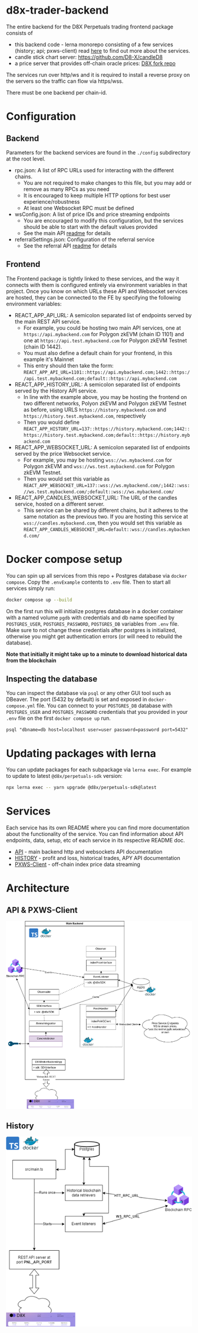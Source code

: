 # d8x-trader-backend

The entire backend for the D8X Perpetuals trading frontend package consists of

- this backend code - lerna monorepo consisting of a few services (history; api;
  pxws-client) read [here](#services) to find out more about the services.
- candle stick chart server: https://github.com/D8-X/candleD8
- a price server that provides off-chain oracle prices: [D8X fork repo](https://github.com/D8-X/pyth-crosschain-d8x/tree/main/price_service/server)

The services run over http/ws and it is required to install a reverse proxy on
the servers so the traffic can flow via https/wss.

There must be one backend per chain-id.

# Configuration

## Backend

Parameters for the backend services are found in the `./config` subdirectory at the root level.

- rpc.json: A list of RPC URLs used for interacting with the different chains.
  - You are not required to make changes to this file, but you may add or remove as many RPCs as you need
  - It is encouraged to keep multiple HTTP options for best user experience/robustness
  - At least one Websocket RPC must be defined
- wsConfig.json: A list of price IDs and price streaming endpoints
  - You are encouraged to modify this configuration, but the services should be able to start with the default values provided
  - See the main API [readme](./packages/api/README.md) for details
- referralSettings.json: Configuration of the referral service
  - See the referral API [readme](./packages/referral/README.md) for details

## Frontend

The Frontend package is tightly linked to these services, and the way it connects with them is configured entirely via environment variables in that project. Once you know on which URLs these API and Websocket services are hosted, they can be connected to the FE by specifying the following environment variables:

- REACT_APP_API_URL: A semicolon separated list of endpoints served by the main REST API service.
  - For example, you could be hosting two main API services, one at `https://api.mybackend.com` for Polygon zkEVM (chain ID 1101) and one at `https://api.test.mybackend.com` for Polygon zkEVM Testnet (chain ID 1442).
  - You must also define a default chain for your frontend, in this example it's Mainnet
  - This entry should then take the form:
    `REACT_APP_API_URL=1101::https://api.mybackend.com;1442::https://api.test.mybackend.com;default::https://api.mybackend.com`
- REACT_APP_HISTORY_URL: A semicolon separated list of endpoints served by the History API service.
  - In line with the example above, you may be hosting the frontend on two different networks, Polyon zkEVM and Polygon zkEVM Testnet as before, using URLS `https://history.mybackend.com` and `https://history.test.mybackend.com`, respectively
  - Then you would define
    `REACT_APP_HISTORY_URL=137::https://history.mybackend.com;1442::https://history.test.mybackend.com;default::https://history.mybackend.com`
- REACT_APP_WEBSOCKET_URL: A semicolon separated list of endpoints served by the price Websocket service.
  - For example, you may be hosting `wss://ws.mybackend.com` for Polygon zkEVM and `wss://ws.test.mybackend.com` for Polygon zkEVM Testnet.
  - Then you would set this variable as
    `REACT_APP_WEBSOCKET_URL=137::wss://ws.mybackend.com/;1442::wss://ws.test.mybackend.com/;default::wss://ws.mybackend.com/`
- REACT_APP_CANDLES_WEBSOCKET_URL: The URL of the candles service, hosted on a different server.
  - This service can be shared by different chains, but it adheres to the same notation as the previous two. If you are hosting this service at `wss://candles.mybackend.com`, then you would set this variable as
    `REACT_APP_CANDLES_WEBSOCKET_URL=default::wss://candles.mybackend.com/`

# Docker compose setup

You can spin up all services from this repo + Postgres database via `docker
compose`. Copy the `.envExample` contents to `.env` file.
Then to start all services simply run:

```bash
docker compose up --build
```

On the first run this will initialize postgres database in a docker container
with a named volume `pgdb` with credentials and db name specified by
`POSTGRES_USER`, `POSTGRES_PASSWORD`, `POSTGRES_DB` variables from `.env` file.
Make sure to not change these credentials after postgres is initialized,
otherwise you might get authentication errors (or will need to rebuild the
database).

**Note that initially it might take up to a minute to download historical data from
the blockchain**

## Inspecting the database

You can inspect the database via `psql` or any other GUI tool such as DBeaver.
The port (5432 by default) is set and exposed in `docker-compose.yml` file. You
can connect to your `POSTGRES_DB` database with `POSTGRES_USER` and
`POSTGRES_PASSWORD` credentials that you provided in your `.env` file on the
first `docker compose up` run.

```
psql "dbname=db host=localhost user=user password=password port=5432"
```

# Updating packages with lerna

You can update packages for each subpackage via `lerna exec`. For example to
update to latest `@d8x/perpetuals-sdk` version:

```bash
npx lerna exec -- yarn upgrade @d8x/perpetuals-sdk@latest
```

# Services

Each service has its own README where you can find more documentation about the
functionality of the service. You can find information about API endpoints,
data, setup, etc of each service in its respective README doc.

- [API](./packages/api/README.md) - main backend http and websockets API documentation
- [HISTORY](./packages/history/README.md) - profit and loss, historical trades, APY API documentation
- [PXWS-Client](./packages/pxws-client/README.md) - off-chain index price data streaming

# Architecture

## API & PXWS-Client

<img src="./docs/BackendDiagram.png">

## History

<img src="./docs/HistoryService.png">
